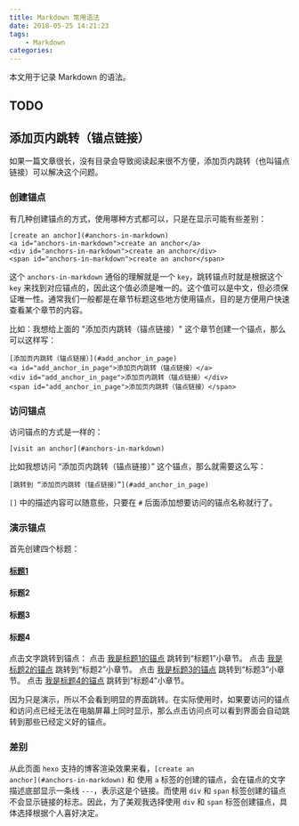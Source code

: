 ```yaml
---
title: Markdown 常用语法
date: 2018-05-25 14:21:23
tags:
    - Markdown
categories:
---
```


本文用于记录 Markdown 的语法。

<!-- more -->
## TODO

## 添加页内跳转（锚点链接）
如果一篇文章很长，没有目录会导致阅读起来很不方便，添加页内跳转（也叫锚点链接）可以解决这个问题。

### 创建锚点
有几种创建锚点的方式，使用哪种方式都可以，只是在显示可能有些差别：
```
[create an anchor](#anchors-in-markdown)
<a id="anchors-in-markdown">create an anchor</a>
<div id="anchors-in-markdown">create an anchor</div>
<span id="anchors-in-markdown">create an anchor</span>
```

这个 <code>anchors-in-markdown</code> 通俗的理解就是一个 <code>key</code>，跳转锚点时就是根据这个 <code>key</code> 来找到对应锚点的，因此这个值必须是唯一的。这个值可以是中文，但必须保证唯一性。通常我们一般都是在章节标题这些地方使用锚点，目的是方便用户快速查看某个章节的内容。


比如：我想给上面的 "添加页内跳转（锚点链接）" 这个章节创建一个锚点，那么可以这样写：
```
[添加页内跳转（锚点链接）](#add_anchor_in_page)
<a id="add_anchor_in_page">添加页内跳转（锚点链接）</a>
<div id="add_anchor_in_page">添加页内跳转（锚点链接）</div>
<span id="add_anchor_in_page">添加页内跳转（锚点链接）</span>
```

### 访问锚点
访问锚点的方式是一样的：
```
[visit an anchor](#anchors-in-markdown)
```

比如我想访问 “添加页内跳转（锚点链接）” 这个锚点，那么就需要这么写：
```
[跳转到 “添加页内跳转（锚点链接）”](#add_anchor_in_page)
```

<code>[]</code> 中的描述内容可以随意些，只要在 <code>#</code> 后面添加想要访问的锚点名称就行了。

###  演示锚点

首先创建四个标题：

#### [标题1](#anchor_titie1)
#### <a id="anchor_titie2">标题2</a>
#### <div id="anchor_titie3">标题3</div>
#### <span id="anchor_titie4">标题4</span>

点击文字跳转到锚点：
点击 [我是标题1的锚点](#anchor_titie1) 跳转到“标题1”小章节。
点击 [我是标题2的锚点](#anchor_titie2) 跳转到“标题2”小章节。
点击 [我是标题3的锚点](#anchor_titie3) 跳转到“标题3”小章节。
点击 [我是标题4的锚点](#anchor_titie4) 跳转到“标题4”小章节。

因为只是演示，所以不会看到明显的界面跳转。在实际使用时，如果要访问的锚点和访问点已经无法在电脑屏幕上同时显示，那么点击访问点可以看到界面会自动跳转到那些已经定义好的锚点。


### 差别
从此页面 <code>hexo</code> 支持的博客渲染效果来看，<code>\[create an anchor\](#anchors-in-markdown)</code> 和 使用 <code>a</code> 标签的创建的锚点，会在锚点的文字描述底部显示一条线 <code>---</code>，表示这是个链接。而使用 <code>div</code> 和 <code>span</code> 标签创建的锚点不会显示链接的标志。因此，为了美观我选择使用 <code>div</code> 和 <code>span</code> 标签创建锚点，具体选择根据个人喜好决定。

